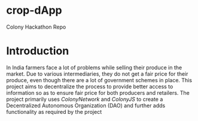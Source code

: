 # crop-dApp
Colony Hackathon Repo

# Introduction
In India farmers face a lot of problems while selling their produce in the market. Due to various intermediaries, they do not get a fair price for their produce, even though there are a lot of government schemes in place. This project aims to decentralize the process to provide better access to information so as to ensure fair price for both producers and retailers. The project primarily uses *ColonyNetwork* and *ColonyJS* to create a Decentralized Autonomous Organization (DAO) and further adds functionality as required by the project  
